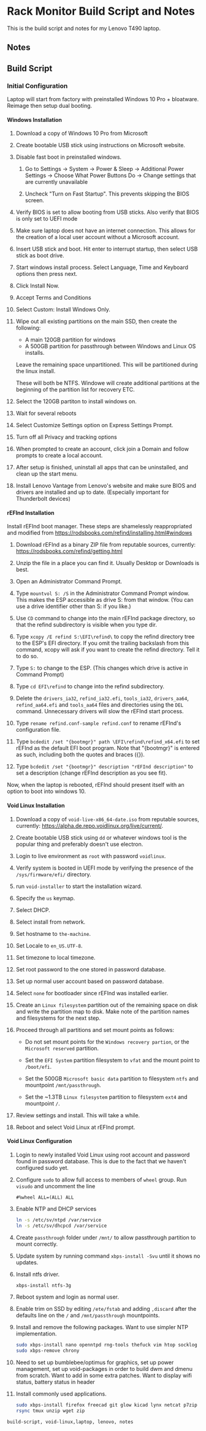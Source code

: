 <h1 id="top">Rack Monitor Build Script and Notes</h1>

This is the build script and notes for my Lenovo T490 laptop.
 
<h2 id="notes">Notes</h2>

<h2 id="build-script">Build Script</h2>

<h3 id="initial-configuration">Initial Configuration</h3>

Laptop will start from factory with preinstalled Windows 10 Pro + bloatware.
Reimage then setup dual booting.

<h4 id="windows-installation">Windows Installation</h4>

1.	Download a copy of Windows 10 Pro from Microsoft 

2.	Create bootable USB stick using instructions on Microsoft website.

3.	Disable fast boot in preinstalled windows.

	1.	Go to Settings -> System -> Power & Sleep -> Additional Power Settings
		-> Choose What Power Buttons Do -> Change settings that are currently
		unavailable

	2.	Uncheck "Turn on Fast Startup". This prevents skipping the BIOS screen.

4.	Verify BIOS is set to allow booting from USB sticks. Also verify that BIOS
	is only set to UEFI mode

5.	Make sure laptop does not have an internet connection. This allows for the
	creation of a local user account without a Microsoft account.

6.	Insert USB stick and boot. Hit enter to interrupt startup, then select USB
	stick as boot drive.

7.	Start windows install process. Select Language, Time and Keyboard options
	then press next.

8.	Click Install Now.

9.	Accept Terms and Conditions

10.	Select Custom: Install Windows Only.

11.	Wipe out all existing partitions on the main SSD, then create the following:

	-	A main 120GB partition for windows
	-	A 500GB partition for passthrough between Windows and Linux OS installs.

	Leave the remaining space unpartitioned. This will be partitioned during the
	linux install.

	These will both be NTFS. Windowe will create additional partitions at the
	beginning of the partition list for recovery ETC.

12.	Select the 120GB partiton to install windows on.

13.	Wait for several reboots

14.	Select Customize Settings option on Express Settings Prompt.

15.	Turn off all Privacy and tracking options

16.	When prompted to create an account, click join a Domain and follow prompts
	to create a local account.

17.	After setup is finished, uninstall all apps that can be uninstalled, and
	clean up the start menu.

18.	Install Lenovo Vantage from Lenovo's website and make sure BIOS and
	drivers are installed and up to date. (Especially important for
	Thunderbolt devices)

<h4 id="refind-installation">rEFInd Installation</h4>

Install rEFInd boot manager. These steps are shamelessly reappropriated and
modified from <https://rodsbooks.com/refind/installing.html#windows>

1.	Download rEFInd as a binary ZIP file from reputable sources, currently:
	<https://rodsbooks.com/refind/getting.html>

2.	Unzip the file in a place you can find it. Usually Desktop or Downloads is
	best.

3.	Open an Administrator Command Prompt.

4.	Type `mountvol S: /S` in the Administrator Command Prompt window. This
	makes the ESP accessible as drive S: from that window. (You can use a drive
	identifier other than S: if you like.)

5.	Use `CD` command to change into the main rEFInd package directory, so that
	the refind subdirectory is visible when you type dir.

6.	Type `xcopy /E refind S:\EFI\refind\` to copy the refind directory tree to
	the ESP's EFI directory. If you omit the trailing backslash from this
	command, xcopy will ask if you want to create the refind directory. Tell it
	to do so.

7.	Type `S:` to change to the ESP. (This changes which drive is active in
	Command Prompt)

8.	Type `cd EFI\refind` to change into the refind subdirectory.

9.	Delete the `drivers_ia32`, `refind_ia32.efi`, `tools_ia32`, `drivers_aa64`,
	`refind_aa64.efi` and `tools_aa64` files and directories using the `DEL`
	command. Unnecessary drivers will slow the rEFInd start process.

10.	Type `rename refind.conf-sample refind.conf` to rename rEFInd's
	configuration file.

11.	Type `bcdedit /set "{bootmgr}" path \EFI\refind\refind_x64.efi` to set
	rEFInd as the default EFI boot program. Note that "{bootmgr}" is
	entered as such, including both the quotes and braces ({}).

12.	Type `bcdedit /set "{bootmgr}" description "rEFInd description"` to set a
    	description (change rEFInd description as you see fit).

Now, when the laptop is rebooted, rEFInd should present itself with an option
to boot into windows 10.

<h4 id="void-linux-installation">Void Linux Installation</h4>

1.	Download a copy of `void-live-x86_64-date.iso` from reputable sources,
	currently: <https://alpha.de.repo.voidlinux.org/live/current/>.

2.	Create bootable USB stick using `dd` or whatever windows tool is the
    	popular thing and preferably doesn't use electron.

3.	Login to live environment as `root` with password `voidlinux`.

4.	Verify system is booted in UEFI mode by verifying the presence of the
	`/sys/firmware/efi/` directory. 

5.	run `void-installer` to start the installation wizard.

6.	Specify the `us` keymap.

7.	Select DHCP.

8.	Select install from network.

9.	Set hostname to `the-machine`.

10.	Set Locale to `en_US.UTF-8`.

11.	Set timezone to local timezone.

12.	Set root password to the one stored in password database.

13.	Set up normal user account based on password database.

14.	Select `none` for bootloader since rEFInd was installed earlier.

15.	Create an `Linux filesystem` partition out of the remaining space on disk
	and write the partition map to disk. Make note of the partition names and
	filesystems for the next step.

16.	Proceed through all partitions and set mount points as follows:

	-	Do not set mount points for the `Windows recovery partion`, or the
		`Microsoft reserved` partition.

	-	Set the `EFI System` partition filesystem to `vfat` and the mount point
		to `/boot/efi`.

	-	Set the 500GB `Microsoft basic data` partition to filesystem `ntfs` and
		mountpoint `/mnt/passthrough`.

	-	Set the ~1.3TB `Linux filesystem` partition to filesystem `ext4` and
		mountpoint `/`. 

17.	Review settings and install. This will take a while.

18.	Reboot and select Void Linux at rEFInd prompt.

<h4 id="void-linux-configuration">Void Linux Configuration</h4>

1.	Login to newly installed Void Linux using root account and password found in
	password database. This is due to the fact that we haven't configured sudo
	yet.

2.	Configure `sudo` to allow full access to members of `wheel` group. Run
	`visudo` and uncomment the line

	```sudo
	#%wheel ALL=(ALL) ALL
	```

3. 	Enable NTP and DHCP services
	```bash
	ln -s /etc/sv/ntpd /var/service
	ln -s /etc/sv/dhcpcd /var/service
	```
4.	Create `passthrough` folder under `/mnt/` to allow passthrough partition to
	mount correctly.

5.	Update system by running command `xbps-install -Svu` until it shows no
	updates.

6.	Install ntfs driver.
	```bash
	xbps-install ntfs-3g
	```

7.	Reboot system and login as normal user.

8.	Enable trim on SSD by editing `/ete/fstab` and adding `,discard` after the
	defaults line on the `/` and `/mnt/passthrough` mountpoints.

9.	Install and remove the following packages. Want to use simpler NTP
	implementation.
	 ```bash
	sudo xbps-install nano openntpd rng-tools thefuck vim htop socklog
	sudo xbps-remove chrony
	```

10.	Need to set up bumblebee/optimus for graphics, set up power management,
	set up void-packages in order to build dwm and dmenu from scratch. Want
	to add in some extra patches. Want to display wifi status, battery 
	status in header

11.	Install commonly used applications.

	```bash
	sudo xbps-install firefox freecad git glow kicad lynx netcat p7zip powertop
	rsync tmux unzip wget zip
	```

```tags
build-script, void-linux,laptop, lenovo, notes
```
